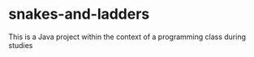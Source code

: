 # snakes-and-ladders
This is a Java project within the context of a programming class during studies
